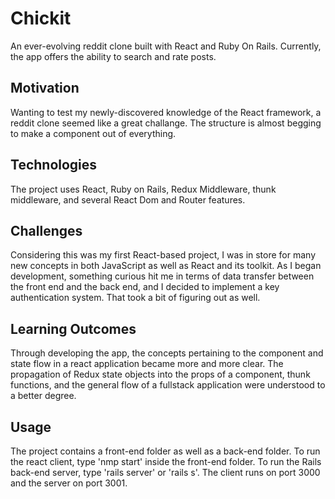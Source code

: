 # Chickit
An ever-evolving reddit clone built with React and Ruby On Rails. Currently, the app offers the ability to search and rate posts.

## Motivation
Wanting to test my newly-discovered knowledge of the React framework, a reddit clone seemed like a great challange. The structure is almost begging to make a component out of everything.

## Technologies
The project uses React, Ruby on Rails, Redux Middleware, thunk middleware, and several React Dom and Router features.

## Challenges
Considering this was my first React-based project, I was in store for many new concepts in both JavaScript as well as React and its toolkit. As I began development, something curious hit me in terms of data transfer between the front end and the back end, and I decided to implement a key authentication system. That took a bit of figuring out as well.

## Learning Outcomes
Through developing the app, the concepts pertaining to the component and state flow in a react application became more and more clear. The propagation of Redux state objects into the props of a component, thunk functions, and the general flow of a fullstack application were understood to a better degree.

## Usage
The project contains a front-end folder as well as a back-end folder. To run the react client, type 'nmp start' inside the front-end folder. To run the Rails back-end server, type 'rails server' or 'rails s'. The client runs on port 3000 and the server on port 3001.